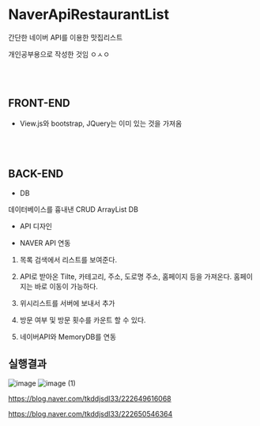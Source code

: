 # NaverApiRestaurantList
간단한 네이버 API를 이용한 맛집리스트


개인공부용으로 작성한 것임 ㅇㅅㅇ

<br></br>

## FRONT-END

- View.js와 bootstrap, JQuery는 이미 있는 것을 가져옴
<br></br>
<br></br>
## BACK-END

- DB

데이터베이스를 흉내낸 CRUD ArrayList DB

- API 디자인

- NAVER API 연동


1. 목록 검색에서 리스트를 보여준다.

2. API로 받아온 Tilte, 카테고리, 주소, 도로명 주소, 홈페이지 등을 가져온다. 홈페이지는 바로 이동이 가능하다.

3. 위시리스트를 서버에 보내서 추가

4. 방문 여부 및 방문 횟수를 카운트 할 수 있다.

5. 네이버API와 MemoryDB를 연동


## 실행결과
![image](https://user-images.githubusercontent.com/86394597/154511337-29476335-8f75-400a-bae5-9afa71a47ca8.png)
![image (1)](https://user-images.githubusercontent.com/86394597/154511343-94df7b84-36e3-437c-ac88-b24ebe2a18aa.png)


https://blog.naver.com/tkddjsdl33/222649616068

https://blog.naver.com/tkddjsdl33/222650546364
